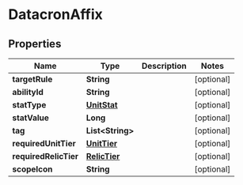 

# DatacronAffix


## Properties

| Name | Type | Description | Notes |
|------------ | ------------- | ------------- | -------------|
|**targetRule** | **String** |  |  [optional] |
|**abilityId** | **String** |  |  [optional] |
|**statType** | [**UnitStat**](UnitStat.md) |  |  [optional] |
|**statValue** | **Long** |  |  [optional] |
|**tag** | **List&lt;String&gt;** |  |  [optional] |
|**requiredUnitTier** | [**UnitTier**](UnitTier.md) |  |  [optional] |
|**requiredRelicTier** | [**RelicTier**](RelicTier.md) |  |  [optional] |
|**scopeIcon** | **String** |  |  [optional] |



